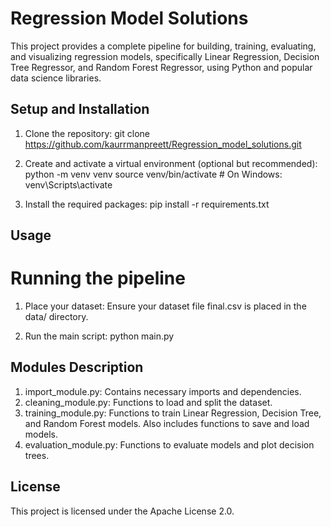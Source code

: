 # Regression Model Solutions

This project provides a complete pipeline for building, training, evaluating, and visualizing regression models, specifically Linear Regression, Decision Tree Regressor, and Random Forest Regressor, using Python and popular data science libraries.

## Setup and Installation

1. Clone the repository:
   git clone https://github.com/kaurrmanpreett/Regression_model_solutions.git

2. Create and activate a virtual environment (optional but recommended):
   python -m venv venv
   source venv/bin/activate  # On Windows: venv\Scripts\activate

3. Install the required packages:
   pip install -r requirements.txt

## Usage

# Running the pipeline
1. Place your dataset:
   Ensure your dataset file final.csv is placed in the data/ directory.

2. Run the main script:
   python main.py

## Modules Description

1. import_module.py: Contains necessary imports and dependencies.
2. cleaning_module.py: Functions to load and split the dataset.
3. training_module.py: Functions to train Linear Regression, Decision Tree, and Random Forest models. Also includes functions to save and load models.
4. evaluation_module.py: Functions to evaluate models and plot decision trees.

## License
This project is licensed under the Apache License 2.0.
   
